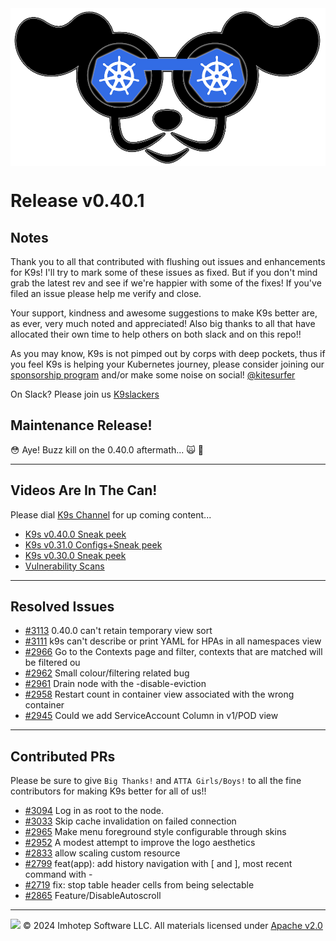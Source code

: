 <img src="https://raw.githubusercontent.com/derailed/k9s/master/assets/k9s.png" align="center" width="800" height="auto"/>

# Release v0.40.1

## Notes

Thank you to all that contributed with flushing out issues and enhancements for K9s!
I'll try to mark some of these issues as fixed. But if you don't mind grab the latest rev
and see if we're happier with some of the fixes!
If you've filed an issue please help me verify and close.

Your support, kindness and awesome suggestions to make K9s better are, as ever, very much noted and appreciated!
Also big thanks to all that have allocated their own time to help others on both slack and on this repo!!

As you may know, K9s is not pimped out by corps with deep pockets, thus if you feel K9s is helping your Kubernetes journey,
please consider joining our [sponsorship program](https://github.com/sponsors/derailed) and/or make some noise on social! [@kitesurfer](https://twitter.com/kitesurfer)

On Slack? Please join us [K9slackers](https://join.slack.com/t/k9sers/shared_invite/enQtOTA5MDEyNzI5MTU0LWQ1ZGI3MzliYzZhZWEyNzYxYzA3NjE0YTk1YmFmNzViZjIyNzhkZGI0MmJjYzhlNjdlMGJhYzE2ZGU1NjkyNTM)

## Maintenance Release!

😳 Aye! Buzz kill on the 0.40.0 aftermath... 🙀 👻

---

## Videos Are In The Can!

Please dial [K9s Channel](https://www.youtube.com/channel/UC897uwPygni4QIjkPCpgjmw) for up coming content...

* [K9s v0.40.0 <Column Blow> Sneak peek](https://youtu.be/iy6RDozAM4A)
* [K9s v0.31.0 Configs+Sneak peek](https://youtu.be/X3444KfjguE)
* [K9s v0.30.0 Sneak peek](https://youtu.be/mVBc1XneRJ4)
* [Vulnerability Scans](https://youtu.be/ULkl0MsaidU)

---

## Resolved Issues

* [#3113](https://github.com/derailed/k9s/issues/3113) 0.40.0 can't retain temporary view sort
* [#3111](https://github.com/derailed/k9s/issues/3111) k9s can't describe or print YAML for HPAs in all namespaces view
* [#2966](https://github.com/derailed/k9s/issues/2966) Go to the Contexts page and filter, contexts that are matched will be filtered ou
* [#2962](https://github.com/derailed/k9s/issues/2962) Small colour/filtering related bug
* [#2961](https://github.com/derailed/k9s/issues/2961) Drain node with the -disable-eviction
* [#2958](https://github.com/derailed/k9s/issues/2958) Restart count in container view associated with the wrong container
* [#2945](https://github.com/derailed/k9s/issues/2945) Could we add ServiceAccount Column in v1/POD view

---

## Contributed PRs

Please be sure to give `Big Thanks!` and `ATTA Girls/Boys!` to all the fine contributors for making K9s better for all of us!!

* [#3094](https://github.com/derailed/k9s/pull/3094) Log in as root to the node.
* [#3033](https://github.com/derailed/k9s/pull/3033) Skip cache invalidation on failed connection
* [#2965](https://github.com/derailed/k9s/pull/2965) Make menu foreground style configurable through skins
* [#2952](https://github.com/derailed/k9s/pull/2952) A modest attempt to improve the logo aesthetics
* [#2833](https://github.com/derailed/k9s/pull/2833) allow scaling custom resource
* [#2799](https://github.com/derailed/k9s/pull/2799) feat(app): add history navigation with [ and ], most recent command with -
* [#2719](https://github.com/derailed/k9s/pull/2719) fix: stop table header cells from being selectable
* [#2865](https://github.com/derailed/k9s/pull/2865) Feature/DisableAutoscroll

---

<img src="https://raw.githubusercontent.com/derailed/k9s/master/assets/imhotep_logo.png" width="32" height="auto"/> © 2024 Imhotep Software LLC. All materials licensed under [Apache v2.0](http://www.apache.org/licenses/LICENSE-2.0)